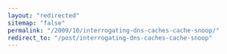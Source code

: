 ```yaml
---
layout: "redirected"
sitemap: "false"
permalink: "/2009/10/interrogating-dns-caches-cache-snoop/"
redirect_to: "/post/interrogating-dns-caches-cache-snoop"
---
```





